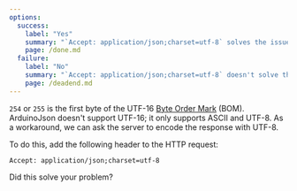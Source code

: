 ```yaml
---
options:
  success:
    label: "Yes"
    summary: "`Accept: application/json;charset=utf-8` solves the issue"
    page: /done.md
  failure:
    label: "No"
    summary: "`Accept: application/json;charset=utf-8` doesn't solve the issue"
    page: /deadend.md
---
```


`254` or `255` is the first byte of the UTF-16 [Byte Order Mark](https://en.wikipedia.org/wiki/Byte_order_mark) (BOM). ArduinoJson doesn't support UTF-16; it only supports ASCII and UTF-8. As a workaround, we can ask the server to encode the response with UTF-8.

To do this, add the following header to the HTTP request:

```http
Accept: application/json;charset=utf-8
```

Did this solve your problem?